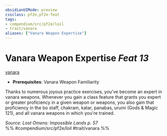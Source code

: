 ```yaml
---
obsidianUIMode: preview
cssclass: pf2e,pf2e-feat
tags:
- compendium/src/pf2e/loil
- trait/vanara
aliases: ["Vanara Weapon Expertise"]
---
```

# Vanara Weapon Expertise  *Feat 13*  
[vanara](/rules/traits/vanara-loil.md)  

- **Prerequisites**: Vanara Weapon Familiarity

Thanks to numerous joyous practice exercises, you've become an expert in vanara weapons. Whenever you gain a class feature that grants you expert or greater proficiency in a given weapon or weapons, you also gain that proficiency in the bo staff, chakram, katar, panabas, urumi (Gods & Magic 121), and all vanara weapons in which you're trained.

*Source: Lost Omens: Impossible Lands p. 57*  
%% #compendium/src/pf2e/loil #trait/vanara %%